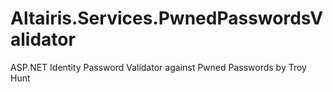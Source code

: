 # Altairis.Services.PwnedPasswordsValidator
ASP.NET Identity Password Validator against Pwned Passwords by Troy Hunt

